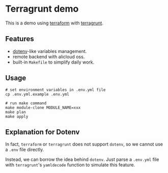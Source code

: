 # Terragrunt demo

This is a demo using [terraform](https://www.terraform.io) with [terragrunt](https://github.com/gruntwork-io/terragrunt).

## Features

- [dotenv](https://github.com/motdotla/dotenv)-like variables management.
- remote backend with alicloud oss.
- built-in `Makefile` to simplify daily work.

## Usage

```shell
# set environment variables in .env.yml file
cp .env.yml.example .env.yml

# run make command
make module-clone MODULE_NAME=xxx
make plan
make apply
```

## Explanation for Dotenv

In fact, `terraform` or `terragrunt` does not support `dotenv`, so we cannot use a `.env` file directly.

Instead, we can borrow the idea behind `dotenv`. Just parse a `.env.yml` file with `terragrunt`'s `yamldecode` function to simulate this feature.
